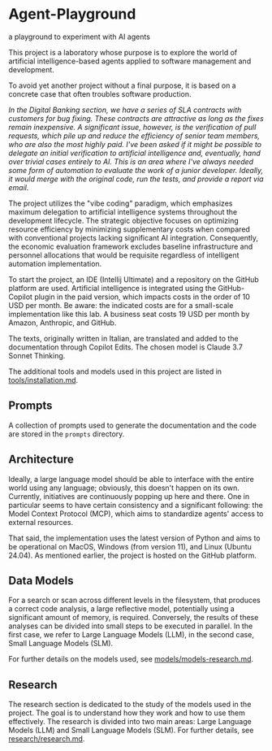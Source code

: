 # Agent-Playground
a playground to experiment with AI agents

This project is a laboratory whose purpose is to explore the world of artificial intelligence-based agents applied to software management and development.

To avoid yet another project without a final purpose, it is based on a concrete case that often troubles software production.

*In the Digital Banking section, we have a series of SLA contracts with customers for bug fixing. These contracts are attractive as long as the fixes remain inexpensive. A significant issue, however, is the verification of pull requests, which pile up and reduce the efficiency of senior team members, who are also the most highly paid. I've been asked if it might be possible to delegate an initial verification to artificial intelligence and, eventually, hand over trivial cases entirely to AI. This is an area where I've always needed some form of automation to evaluate the work of a junior developer. Ideally, it would merge with the original code, run the tests, and provide a report via email.*

The project utilizes the "vibe coding" paradigm, which emphasizes maximum delegation to artificial intelligence systems throughout the development lifecycle. The strategic objective focuses on optimizing resource efficiency by minimizing supplementary costs when compared with conventional projects lacking significant AI integration. Consequently, the economic evaluation framework excludes baseline infrastructure and personnel allocations that would be requisite regardless of intelligent automation implementation.

To start the project, an IDE (Intellij Ultimate) and a repository on the GitHub platform are used. Artificial intelligence is integrated using the GitHub-Copilot plugin in the paid version, which impacts costs in the order of 10 USD per month. Be aware: the indicated costs are for a small-scale implementation like this lab. A business seat costs 19 USD per month by Amazon, Anthropic, and GitHub.

The texts, originally written in Italian, are translated and added to the documentation through Copilot Edits. The chosen model is Claude 3.7 Sonnet Thinking.

The additional tools and models used in this project are listed in [tools/installation.md](tools/installation.md).

## Prompts

A collection of prompts used to generate the documentation and the code are stored in the `prompts` directory.

## Architecture

Ideally, a large language model should be able to interface with the entire world using any language; obviously, this doesn't happen on its own. Currently, initiatives are continuously popping up here and there. One in particular seems to have certain consistency and a significant following: the Model Context Protocol (MCP), which aims to standardize agents' access to external resources.

That said, the implementation uses the latest version of Python and aims to be operational on MacOS, Windows (from version 11), and Linux (Ubuntu 24.04). As mentioned earlier, the project is hosted on the GitHub platform.

## Data Models

For a search or scan across different levels in the filesystem, that produces a correct code analysis, a large reflective model, potentially using a significant amount of memory, is required. Conversely, the results of these analyses can be divided into small steps to be executed in parallel. In the first case, we refer to Large Language Models (LLM), in the second case, Small Language Models (SLM).

For further details on the models used, see [models/models-research.md](models/models-research.md).

## Research

The research section is dedicated to the study of the models used in the project. The goal is to understand how they work and how to use them effectively. The research is divided into two main areas: Large Language Models (LLM) and Small Language Models (SLM). For further details, see [research/research.md](research/research.md).

